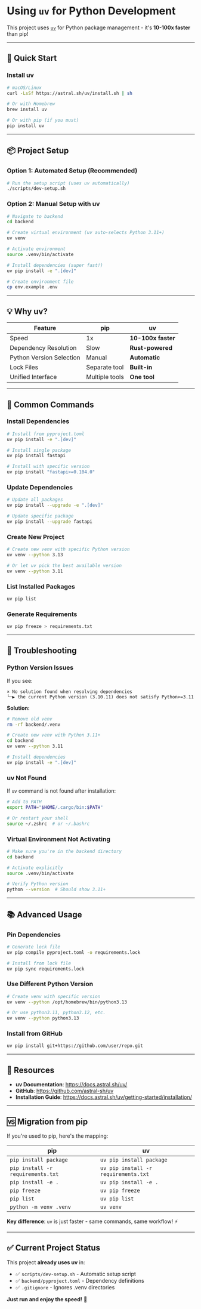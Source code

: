 # Using `uv` for Python Development

This project uses [`uv`](https://github.com/astral-sh/uv) for Python package management - it's **10-100x faster** than pip!

---

## 🚀 Quick Start

### **Install uv**

```bash
# macOS/Linux
curl -LsSf https://astral.sh/uv/install.sh | sh

# Or with Homebrew
brew install uv

# Or with pip (if you must)
pip install uv
```

---

## 📦 Project Setup

### **Option 1: Automated Setup (Recommended)**

```bash
# Run the setup script (uses uv automatically)
./scripts/dev-setup.sh
```

### **Option 2: Manual Setup with uv**

```bash
# Navigate to backend
cd backend

# Create virtual environment (uv auto-selects Python 3.11+)
uv venv

# Activate environment
source .venv/bin/activate

# Install dependencies (super fast!)
uv pip install -e ".[dev]"

# Create environment file
cp env.example .env
```

---

## 💡 Why uv?

| Feature | pip | uv |
|---------|-----|-----|
| Speed | 1x | **10-100x faster** |
| Dependency Resolution | Slow | **Rust-powered** |
| Python Version Selection | Manual | **Automatic** |
| Lock Files | Separate tool | **Built-in** |
| Unified Interface | Multiple tools | **One tool** |

---

## 🔧 Common Commands

### **Install Dependencies**

```bash
# Install from pyproject.toml
uv pip install -e ".[dev]"

# Install single package
uv pip install fastapi

# Install with specific version
uv pip install "fastapi>=0.104.0"
```

### **Update Dependencies**

```bash
# Update all packages
uv pip install --upgrade -e ".[dev]"

# Update specific package
uv pip install --upgrade fastapi
```

### **Create New Project**

```bash
# Create new venv with specific Python version
uv venv --python 3.13

# Or let uv pick the best available version
uv venv --python 3.11
```

### **List Installed Packages**

```bash
uv pip list
```

### **Generate Requirements**

```bash
uv pip freeze > requirements.txt
```

---

## 🐛 Troubleshooting

### **Python Version Issues**

If you see:
```
× No solution found when resolving dependencies
╰─▶ the current Python version (3.10.11) does not satisfy Python>=3.11
```

**Solution:**
```bash
# Remove old venv
rm -rf backend/.venv

# Create new venv with Python 3.11+
cd backend
uv venv --python 3.11

# Install dependencies
uv pip install -e ".[dev]"
```

### **uv Not Found**

If `uv` command is not found after installation:

```bash
# Add to PATH
export PATH="$HOME/.cargo/bin:$PATH"

# Or restart your shell
source ~/.zshrc  # or ~/.bashrc
```

### **Virtual Environment Not Activating**

```bash
# Make sure you're in the backend directory
cd backend

# Activate explicitly
source .venv/bin/activate

# Verify Python version
python --version  # Should show 3.11+
```

---

## 📚 Advanced Usage

### **Pin Dependencies**

```bash
# Generate lock file
uv pip compile pyproject.toml -o requirements.lock

# Install from lock file
uv pip sync requirements.lock
```

### **Use Different Python Version**

```bash
# Create venv with specific version
uv venv --python /opt/homebrew/bin/python3.13

# Or use python3.11, python3.12, etc.
uv venv --python python3.13
```

### **Install from GitHub**

```bash
uv pip install git+https://github.com/user/repo.git
```

---

## 🔗 Resources

- **uv Documentation**: https://docs.astral.sh/uv/
- **GitHub**: https://github.com/astral-sh/uv
- **Installation Guide**: https://docs.astral.sh/uv/getting-started/installation/

---

## 🆚 Migration from pip

If you're used to pip, here's the mapping:

| pip | uv |
|-----|-----|
| `pip install package` | `uv pip install package` |
| `pip install -r requirements.txt` | `uv pip install -r requirements.txt` |
| `pip install -e .` | `uv pip install -e .` |
| `pip freeze` | `uv pip freeze` |
| `pip list` | `uv pip list` |
| `python -m venv .venv` | `uv venv` |

**Key difference**: `uv` is just faster - same commands, same workflow! ⚡

---

## ✅ Current Project Status

This project **already uses uv** in:
- ✅ `scripts/dev-setup.sh` - Automatic setup script
- ✅ `backend/pyproject.toml` - Dependency definitions
- ✅ `.gitignore` - Ignores .venv directories

**Just run and enjoy the speed!** 🚀

